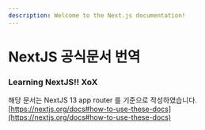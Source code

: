 ```yaml
---
description: Welcome to the Next.js documentation!
---
```


# NextJS 공식문서 번역

### Learning NextJS!! XoX

해당 문서는 NextJS 13 app router 를 기준으로 작성하였습니다.[https://nextjs.org/docs#how-to-use-these-docs](https://nextjs.org/docs#how-to-use-these-docs)

